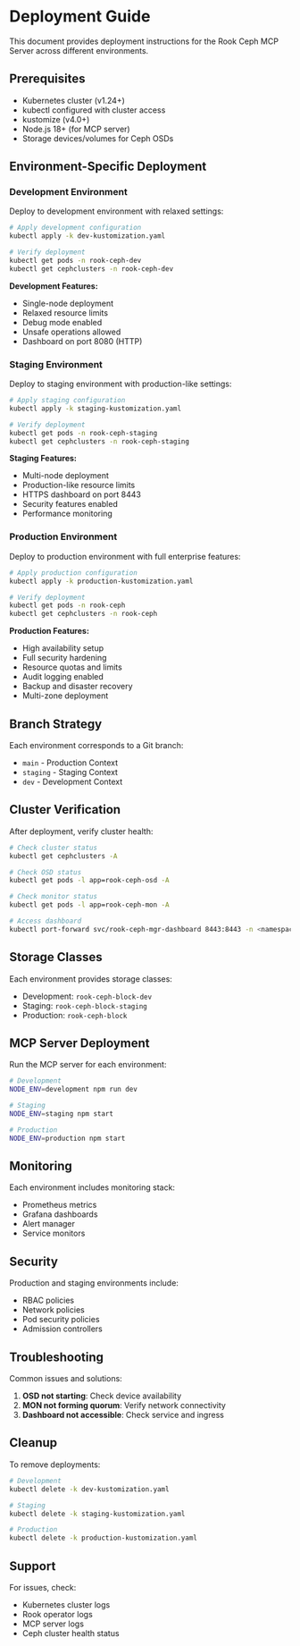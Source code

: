 # Deployment Guide

This document provides deployment instructions for the Rook Ceph MCP Server across different environments.

## Prerequisites

- Kubernetes cluster (v1.24+)
- kubectl configured with cluster access
- kustomize (v4.0+)
- Node.js 18+ (for MCP server)
- Storage devices/volumes for Ceph OSDs

## Environment-Specific Deployment

### Development Environment

Deploy to development environment with relaxed settings:

```bash
# Apply development configuration
kubectl apply -k dev-kustomization.yaml

# Verify deployment
kubectl get pods -n rook-ceph-dev
kubectl get cephclusters -n rook-ceph-dev
```

**Development Features:**
- Single-node deployment
- Relaxed resource limits
- Debug mode enabled
- Unsafe operations allowed
- Dashboard on port 8080 (HTTP)

### Staging Environment

Deploy to staging environment with production-like settings:

```bash
# Apply staging configuration
kubectl apply -k staging-kustomization.yaml

# Verify deployment
kubectl get pods -n rook-ceph-staging
kubectl get cephclusters -n rook-ceph-staging
```

**Staging Features:**
- Multi-node deployment
- Production-like resource limits
- HTTPS dashboard on port 8443
- Security features enabled
- Performance monitoring

### Production Environment

Deploy to production environment with full enterprise features:

```bash
# Apply production configuration
kubectl apply -k production-kustomization.yaml

# Verify deployment
kubectl get pods -n rook-ceph
kubectl get cephclusters -n rook-ceph
```

**Production Features:**
- High availability setup
- Full security hardening
- Resource quotas and limits
- Audit logging enabled
- Backup and disaster recovery
- Multi-zone deployment

## Branch Strategy

Each environment corresponds to a Git branch:

- `main` - Production Context
- `staging` - Staging Context
- `dev` - Development Context

## Cluster Verification

After deployment, verify cluster health:

```bash
# Check cluster status
kubectl get cephclusters -A

# Check OSD status
kubectl get pods -l app=rook-ceph-osd -A

# Check monitor status
kubectl get pods -l app=rook-ceph-mon -A

# Access dashboard
kubectl port-forward svc/rook-ceph-mgr-dashboard 8443:8443 -n <namespace>
```

## Storage Classes

Each environment provides storage classes:

- Development: `rook-ceph-block-dev`
- Staging: `rook-ceph-block-staging`
- Production: `rook-ceph-block`

## MCP Server Deployment

Run the MCP server for each environment:

```bash
# Development
NODE_ENV=development npm run dev

# Staging
NODE_ENV=staging npm start

# Production
NODE_ENV=production npm start
```

## Monitoring

Each environment includes monitoring stack:

- Prometheus metrics
- Grafana dashboards
- Alert manager
- Service monitors

## Security

Production and staging environments include:

- RBAC policies
- Network policies
- Pod security policies
- Admission controllers

## Troubleshooting

Common issues and solutions:

1. **OSD not starting**: Check device availability
2. **MON not forming quorum**: Verify network connectivity
3. **Dashboard not accessible**: Check service and ingress

## Cleanup

To remove deployments:

```bash
# Development
kubectl delete -k dev-kustomization.yaml

# Staging
kubectl delete -k staging-kustomization.yaml

# Production
kubectl delete -k production-kustomization.yaml
```

## Support

For issues, check:
- Kubernetes cluster logs
- Rook operator logs
- MCP server logs
- Ceph cluster health status